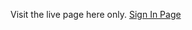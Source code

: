 Visit the live page here only. [Sign In Page](https://pratibhamobilefirst.github.io/sign_in_with_reusable_fields/)
